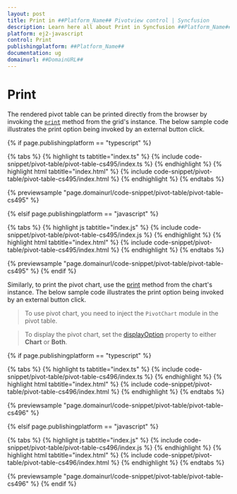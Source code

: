 ```yaml
---
layout: post
title: Print in ##Platform_Name## Pivotview control | Syncfusion
description: Learn here all about Print in Syncfusion ##Platform_Name## Pivotview control of Syncfusion Essential JS 2 and more.
platform: ej2-javascript
control: Print 
publishingplatform: ##Platform_Name##
documentation: ug
domainurl: ##DomainURL##
---
```


# Print

The rendered pivot table can be printed directly from the browser by invoking the [`print`](https://ej2.syncfusion.com/documentation/api/grid/#print) method from the grid's instance. The below sample code illustrates the print option being invoked by an external button click.

{% if page.publishingplatform == "typescript" %}

 {% tabs %}
{% highlight ts tabtitle="index.ts" %}
{% include code-snippet/pivot-table/pivot-table-cs495/index.ts %}
{% endhighlight %}
{% highlight html tabtitle="index.html" %}
{% include code-snippet/pivot-table/pivot-table-cs495/index.html %}
{% endhighlight %}
{% endtabs %}
        
{% previewsample "page.domainurl/code-snippet/pivot-table/pivot-table-cs495" %}

{% elsif page.publishingplatform == "javascript" %}

{% tabs %}
{% highlight js tabtitle="index.js" %}
{% include code-snippet/pivot-table/pivot-table-cs495/index.js %}
{% endhighlight %}
{% highlight html tabtitle="index.html" %}
{% include code-snippet/pivot-table/pivot-table-cs495/index.html %}
{% endhighlight %}
{% endtabs %}

{% previewsample "page.domainurl/code-snippet/pivot-table/pivot-table-cs495" %}
{% endif %}

Similarly, to print the pivot chart, use the [print](https://ej2.syncfusion.com/documentation/api/chart/#print) method from the chart's instance. The below sample code illustrates the print option being invoked by an external button click.

> To use pivot chart, you need to inject the `PivotChart` module in the pivot table.

> To display the pivot chart, set the [displayOption](https://helpej2.syncfusion.com/documentation/api/pivotview/displayOptionModel/#view) property to either **Chart** or **Both**. 

{% if page.publishingplatform == "typescript" %}

 {% tabs %}
{% highlight ts tabtitle="index.ts" %}
{% include code-snippet/pivot-table/pivot-table-cs496/index.ts %}
{% endhighlight %}
{% highlight html tabtitle="index.html" %}
{% include code-snippet/pivot-table/pivot-table-cs496/index.html %}
{% endhighlight %}
{% endtabs %}
        
{% previewsample "page.domainurl/code-snippet/pivot-table/pivot-table-cs496" %}

{% elsif page.publishingplatform == "javascript" %}

{% tabs %}
{% highlight js tabtitle="index.js" %}
{% include code-snippet/pivot-table/pivot-table-cs496/index.js %}
{% endhighlight %}
{% highlight html tabtitle="index.html" %}
{% include code-snippet/pivot-table/pivot-table-cs496/index.html %}
{% endhighlight %}
{% endtabs %}

{% previewsample "page.domainurl/code-snippet/pivot-table/pivot-table-cs496" %}
{% endif %}